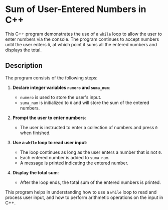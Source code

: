 # Sum of User-Entered Numbers in C++

This C++ program demonstrates the use of a `while` loop to allow the user to enter numbers via the console. The program continues to accept numbers until the user enters `0`, at which point it sums all the entered numbers and displays the total.

## Description

The program consists of the following steps:

1. **Declare integer variables `numero` and `suma_num`**:
    - `numero` is used to store the user's input.
    - `suma_num` is initialized to `0` and will store the sum of the entered numbers.

2. **Prompt the user to enter numbers**:
    - The user is instructed to enter a collection of numbers and press `0` when finished.

3. **Use a `while` loop to read user input**:
    - The loop continues as long as the user enters a number that is not `0`.
    - Each entered number is added to `suma_num`.
    - A message is printed indicating the entered number.

4. **Display the total sum**:
    - After the loop ends, the total sum of the entered numbers is printed.

This program helps in understanding how to use a `while` loop to read and process user input, and how to perform arithmetic operations on the input in C++.

